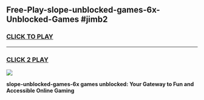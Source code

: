
## Free-Play-slope-unblocked-games-6x-Unblocked-Games #jimb2
<h3>
<a href="https://news.freeplayer.one?title=slope-unblocked-games-6x&ref=8M">CLICK TO PLAY</a></h3>
<hr>

<h3>
<a href="https://news.freeplayer.one?title=slope-unblocked-games-6x&ref=8M">CLICK 2 PLAY</a>
  
</h3>

<a href="https://news.freeplayer.one?title=slope-unblocked-games-6x&ref=8M"><img src="https://clearcache.store/games.png"></a>


**slope-unblocked-games-6x games unblocked: Your Gateway to Fun and Accessible Online Gaming**
